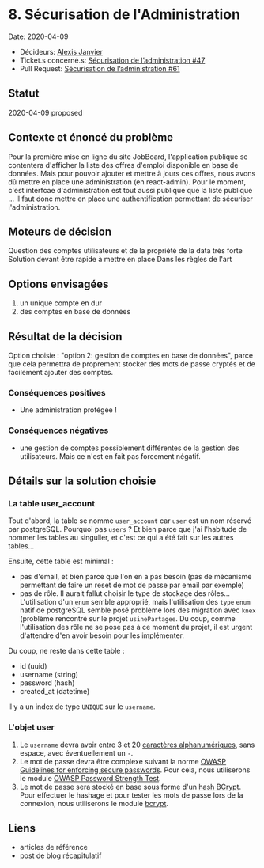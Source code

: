 # 8. Sécurisation de l'Administration

Date: 2020-04-09

- Décideurs: [Alexis Janvier](https://github.com/alexisjanvier)
- Ticket.s concerné.s: [Sécurisation de l’administration #47](https://github.com/CaenCamp/jobs-caen-camp/issues/47)
- Pull Request: [Sécurisation de l’administration #61](https://github.com/CaenCamp/jobs-caen-camp/pull/61)

## Statut

2020-04-09 proposed

## Contexte et énoncé du problème

Pour la première mise en ligne du site JobBoard, l'application publique se contentera d'afficher la liste des offres d'emploi disponible en base de données. Mais pour pouvoir ajouter et mettre à jours ces offres, nous avons dû mettre en place une administration (en react-admin). Pour le moment, c'est interfcae d'administration est tout aussi publique que la liste publique ... Il faut donc mettre en place une authentification permettant de sécuriser l'administration.

## Moteurs de décision

Question des comptes utilisateurs et de la propriété de la data très forte
Solution devant être rapide à mettre en place
Dans les règles de l'art

## Options envisagées

1) un unique compte en dur
2) des comptes en base de données

## Résultat de la décision

Option choisie : "option 2: gestion de comptes en base de données", parce que cela permettra de proprement stocker des mots de passe cryptés et de facilement ajouter des comptes.

### Conséquences positives

- Une administration protégée !

### Conséquences négatives

- une gestion de comptes possiblement différentes de la gestion des utilisateurs. Mais ce n'est en fait pas forcement négatif.

## Détails sur la solution choisie

### La table user_account

Tout d'abord, la table se nomme `user_account` car `user` est un nom réservé par postgreSQL. Pourquoi pas `users` ? Et bien parce que j'ai l'habitude de nommer les tables au singulier, et c'est ce qui a été fait sur les autres tables...

Ensuite, cette table est minimal :

- pas d'email, et bien parce que l'on en a pas besoin (pas de mécanisme permettant de faire un reset de mot de passe par email par exemple)
- pas de rôle. Il aurait fallut choisir le type de stockage des rôles... L'utilisation d'un `enum` semble approprié, mais l'utilisation des `type` `enum` natif de postgreSQL semble posé problème lors des migration avec `knex` (problème rencontré sur le projet `usinePartagee`. Du coup, comme l'utilisation des rôle ne se pose pas à ce moment du projet, il est urgent d'attendre d'en avoir besoin pour les implémenter.

Du coup, ne reste dans cette table :

- id (uuid)
- username (string)
- password (hash)
- created_at (datetime)

Il y a un index de type `UNIQUE` sur le `username`.

### L'objet user

1) Le `username` devra avoir entre 3 et 20 [caractères alphanumériques](https://fr.wikipedia.org/wiki/Caract%C3%A8re_alphanum%C3%A9rique), sans espace, avec éventuellement un `-`.
2) Le mot de passe devra être complexe suivant la norme [OWASP Guidelines for enforcing secure passwords](https://owasp.org/www-project-secure-coding-practices-quick-reference-guide/migrated_content). Pour cela, nous utiliserons le module [OWASP Password Strength Test](https://www.npmjs.com/package/owasp-password-strength-test).
3) Le mot de passe sera stocké en base sous forme d'un [hash BCrypt](https://fr.wikipedia.org/wiki/Bcrypt). Pour effectuer le hashage et pour tester les mots de passe lors de la connexion, nous utiliserons le module [bcrypt](https://www.npmjs.com/package/bcrypt).

## Liens

- articles de référence
- post de blog récapitulatif
